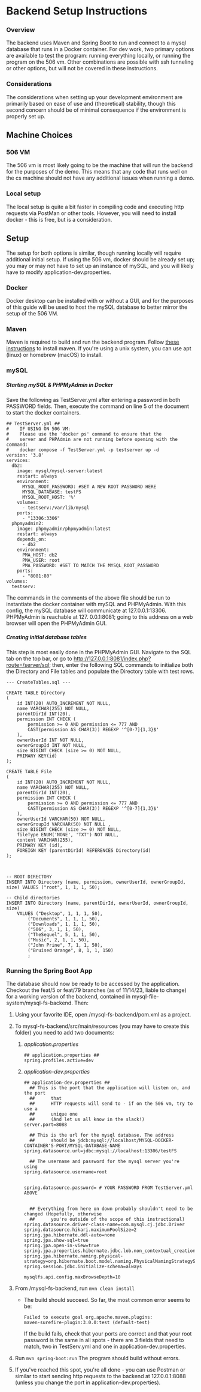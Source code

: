 # Backend Setup Instructions

### Overview

The backend uses Maven and Spring Boot to run and connect to a mysql 
database that runs in a Docker container. For dev work, two primary options 
are available to test the program: running everything locally, or running 
the program on the 506 vm. Other combinations are possible with ssh 
tunneling or other options, but will not be covered in these instructions.

### Considerations

The considerations when setting up your development environment are 
primarily based on ease of use and (theoretical) stability, though this 
second concern should be of minimal consequence if the environment is 
properly set up.

## Machine Choices

### 506 VM
The 506 vm is most likely going to be the machine that will run the backend 
for the purposes of the demo. This means that any code that runs well on the 
cs machine should not have any additional issues when running a demo.

### Local setup
The local setup is quite a bit faster in compiling code and executing http 
requests via PostMan or other tools. However, you will need to install 
docker - this is free, but is a consideration.

## Setup

The setup for both options is similar, though running locally will require 
additional initial setup. If using the 506 vm, docker should be already set 
up; you may or may not have to set up an instance of mySQL, and you will 
likely have to modify application-dev.properties.

### Docker

Docker desktop can be installed with or without a GUI, and for the purposes 
of this guide will be used to host the mySQL database to better mirror the 
setup of the 506 VM.

### Maven

Maven is required to build and run the backend program. Follow [these 
instructions](https://maven.apache.org/install.html) to install maven. If 
you're using a unix system, you can use apt (linux) or homebrew (macOS) to 
install.

### mySQL 

##### Starting mySQL & PHPMyAdmin in Docker

Save the following as TestServer.yml after entering a password in both 
PASSWORD fields. Then, execute the command on line 5 of the document to 
start the docker containers.
```
## TestServer.yml ##
#    IF USING ON 506 VM:
#    Please use the 'docker ps' command to ensure that the
#    server and PHPAdmin are not running before opening with the command:
#    docker compose -f TestServer.yml -p testserver up -d
version: '3.8'
services:
  db2:
    image: mysql/mysql-server:latest
    restart: always
    environment:
      MYSQL_ROOT_PASSWORD: #SET A NEW ROOT PASSWORD HERE
      MYSQL_DATABASE: testFS
      MYSQL_ROOT_HOST: '%'
    volumes:
      - testserv:/var/lib/mysql
    ports:
      - "13306:3306"
  phpmyadmin2:
    image: phpmyadmin/phpmyadmin:latest
    restart: always
    depends_on:
      - db2
    environment:
      PMA_HOST: db2
      PMA_USER: root
      PMA_PASSWORD: #SET TO MATCH THE MYSQL_ROOT_PASSWORD
    ports:
      - "8081:80"
volumes:
  testserv:
```

The commands in the comments of the above file should be run to instantiate 
the docker container with mySQL and PHPMyAdmin. With this config, the mySQL 
database will communicate at 127.0.0.1:13306. PHPMyAdmin is reachable at 127.
0.0.1:8081; going to this address on a web browser will open the PHPMyAdmin GUI.

##### Creating initial database tables
This step is most easily done in the PHPMyAdmin GUI. Navigate to the SQL tab 
on the top bar, or go to http://127.0.0.1:8081/index.php?route=/server/sql; 
then, enter the following SQL commands to initialize both the Directory and 
File tables and populate the Directory table with test rows.

```
--- CreateTables.sql ---

CREATE TABLE Directory 
(
    id INT(20) AUTO_INCREMENT NOT NULL,
    name VARCHAR(255) NOT NULL,
    parentDirId INT(20),
    permission INT CHECK (
        permission >= 0 AND permission <= 777 AND
        CAST(permission AS CHAR(3)) REGEXP '^[0-7]{1,3}$'
    ),
    ownerUserId INT NOT NULL,
    ownerGroupId INT NOT NULL,
    size BIGINT CHECK (size >= 0) NOT NULL,
    PRIMARY KEY(id)
);

CREATE TABLE File
(
    id INT(20) AUTO_INCREMENT NOT NULL,
    name VARCHAR(255) NOT NULL,
    parentDirId INT(20),
    permission INT CHECK (
        permission >= 0 AND permission <= 777 AND
        CAST(permission AS CHAR(3)) REGEXP '^[0-7]{1,3}$'
    ),
    ownerUserId VARCHAR(50) NOT NULL,
    ownerGroupId VARCHAR(50) NOT NULL ,
    size BIGINT CHECK (size >= 0) NOT NULL,
    fileType ENUM('NONE', 'TXT') NOT NULL,
    content VARCHAR(255),
    PRIMARY KEY (id),
    FOREIGN KEY (parentDirId) REFERENCES Directory(id)
);



-- ROOT DIRECTORY
INSERT INTO Directory (name, permission, ownerUserId, ownerGroupId, size) VALUES ("root", 1, 1, 1, 50);

-- Child directories
INSERT INTO Directory (name, parentDirId, ownerUserId, ownerGroupId, size) 
    VALUES ("Desktop", 1, 1, 1, 50),
        ("Documents", 1, 1, 1, 50),
        ("Downloads", 1, 1, 1, 50),
        ("506", 3, 1, 1, 50),
        ("TheSequel", 5, 1, 1, 50),
        ("Music", 2, 1, 1, 50),
        ("John Prine", 7, 1, 1, 50),
        ("Bruised Orange", 8, 1, 1, 150)
        ;
```

### Running the Spring Boot App

The database should now be ready to be accessed by the application. Checkout 
the feat/5 or feat/79 branches (as of 11/14/23, liable to change) for a 
working version of the backend, contained in 
mysql-file-system/mysql-fs-backend. Then:
1. Using your favorite IDE, open 
/mysql-fs-backend/pom.xml as a project.
2. To mysql-fs-backend/src/main/resources (you may have to create this 
   folder) you need to add two documents:
   1. *application.properties*
      ```
      ## application.properties ##
      spring.profiles.active=dev
      ```
   2. *application-dev.properties*
      ```
      ## application-dev.properties ##
        ## This is the port that the application will listen on, and the port 
        ##      that
        ##      HTTP requests will send to - if on the 506 vm, try to use a 
        ##      unique one
        ##      (And let us all know in the slack!)
      server.port=8088
        
        ## This is the url for the mysql database. The address
        ##      should be jdcb:mysql://localhost/MYSQL-DOCKER-CONTAINER'S-PORT/MYSQL-DATABASE-NAME
      spring.datasource.url=jdbc:mysql://localhost:13306/testFS
      
        ## The username and password for the mysql server you're using
      spring.datasource.username=root
      
      
      spring.datasource.password= # YOUR PASSWORD FROM TestServer.yml ABOVE
      
      
        ## Everything from here on down probably shouldn't need to be changed (Hopefully, otherwise
        ##      you're outside of the scope of this instructional)
      spring.datasource.driver-class-name=com.mysql.cj.jdbc.Driver
      spring.datasource.hikari.maximumPoolSize=2
      spring.jpa.hibernate.ddl-auto=none
      spring.jpa.show-sql=true
      spring.jpa.open-in-view=true
      spring.jpa.properties.hibernate.jdbc.lob.non_contextual_creation=true
      spring.jpa.hibernate.naming.physical-strategy=org.hibernate.boot.model.naming.PhysicalNamingStrategyStandardImpl
      spring.session.jdbc.initialize-schema=always
        
      mysqlfs.api.config.maxBrowseDepth=10
      ```

3. From /mysql-fs-backend, run ```mvn clean install```
   - The build should succeed. So far, the most common error seems to be:
     ```
     Failed to execute goal org.apache.maven.plugins:
     maven-surefire-plugin:3.0.0:test (default-test)
     ```
     If the build fails, check that your ports are correct and that your 
     root password is the same in all spots - there are 3 fields that need 
     to match, two in TestServ.yml and one in application-dev.properties.
4. Run ```mvn spring-boot:run``` The program should build without errors.
5. If you've reached this spot, you're all done - you can use Postman or 
   similar to start sending http requests to the backend at 127.0.0.1:8088 
   (unless you change the port in application-dev.properties).